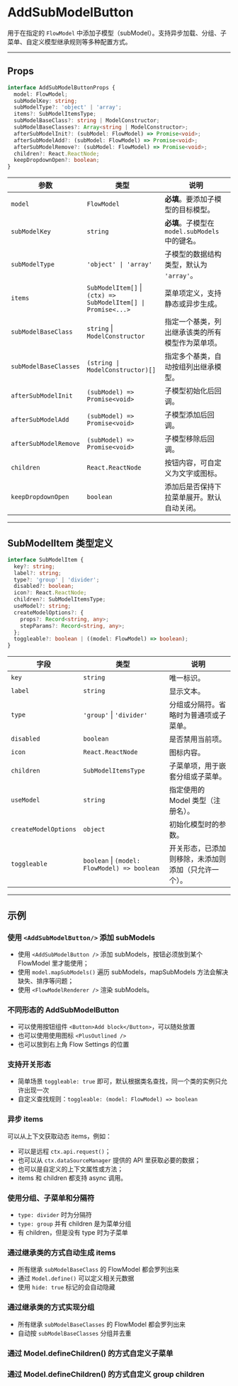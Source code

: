 # AddSubModelButton

用于在指定的 `FlowModel` 中添加子模型（subModel）。支持异步加载、分组、子菜单、自定义模型继承规则等多种配置方式。

---

## Props

```ts
interface AddSubModelButtonProps {
  model: FlowModel;
  subModelKey: string;
  subModelType?: 'object' | 'array';
  items?: SubModelItemsType;
  subModelBaseClass?: string | ModelConstructor;
  subModelBaseClasses?: Array<string | ModelConstructor>;
  afterSubModelInit?: (subModel: FlowModel) => Promise<void>;
  afterSubModelAdd?: (subModel: FlowModel) => Promise<void>;
  afterSubModelRemove?: (subModel: FlowModel) => Promise<void>;
  children?: React.ReactNode;
  keepDropdownOpen?: boolean;
}
```

| 参数                    | 类型                                                            | 说明                                  |
| --------------------- | ------------------------------------------------------------- | ----------------------------------- |
| `model`               | `FlowModel`                                                   | **必填**。要添加子模型的目标模型。                 |
| `subModelKey`         | `string`                                                      | **必填**。子模型在 `model.subModels` 中的键名。 |
| `subModelType`        | `'object' \| 'array'`                                         | 子模型的数据结构类型，默认为 `'array'`。           |
| `items`               | `SubModelItem[]` \| `(ctx) => SubModelItem[] \| Promise<...>` | 菜单项定义，支持静态或异步生成。                    |
| `subModelBaseClass`   | `string` \| `ModelConstructor`                                | 指定一个基类，列出继承该类的所有模型作为菜单项。            |
| `subModelBaseClasses` | `(string \| ModelConstructor)[]`                              | 指定多个基类，自动按组列出继承模型。                  |
| `afterSubModelInit`   | `(subModel) => Promise<void>`                                 | 子模型初始化后回调。                          |
| `afterSubModelAdd`    | `(subModel) => Promise<void>`                                 | 子模型添加后回调。                           |
| `afterSubModelRemove` | `(subModel) => Promise<void>`                                 | 子模型移除后回调。                           |
| `children`            | `React.ReactNode`                                             | 按钮内容，可自定义为文字或图标。                    |
| `keepDropdownOpen`    | `boolean`                                                     | 添加后是否保持下拉菜单展开。默认自动关闭。               |

---

## SubModelItem 类型定义

```ts
interface SubModelItem {
  key?: string;
  label?: string;
  type?: 'group' | 'divider';
  disabled?: boolean;
  icon?: React.ReactNode;
  children?: SubModelItemsType;
  useModel?: string;
  createModelOptions?: {
    props?: Record<string, any>;
    stepParams?: Record<string, any>;
  };
  toggleable?: boolean | ((model: FlowModel) => boolean);
}
```

| 字段                   | 类型                       | 说明                         |
| -------------------- | ------------------------ | -------------------------- |
| `key`                | `string`                 | 唯一标识。 |
| `label`              | `string`                 | 显示文本。                      |
| `type`               | `'group'` \| `'divider'` | 分组或分隔符。省略时为普通项或子菜单。        |
| `disabled`           | `boolean`                | 是否禁用当前项。                   |
| `icon`               | `React.ReactNode`        | 图标内容。                      |
| `children`           | `SubModelItemsType`      | 子菜单项，用于嵌套分组或子菜单。           |
| `useModel`           | `string`                 | 指定使用的 Model 类型（注册名）。       |
| `createModelOptions` | `object`                 | 初始化模型时的参数。                 |
| `toggleable`         | `boolean` \| `(model: FlowModel) => boolean` | 开关形态，已添加则移除，未添加则添加（只允许一个）。 |

---

## 示例

### 使用 `<AddSubModelButton/>` 添加 subModels

<code src="./demos/add-sub-model-basic.tsx"></code>

- 使用 `<AddSubModelButton />` 添加 subModels，按钮必须放到某个 FlowModel 里才能使用；
- 使用 `model.mapSubModels()` 遍历 subModels，mapSubModels 方法会解决缺失、排序等问题；
- 使用 `<FlowModelRenderer />` 渲染 subModels。

### 不同形态的 AddSubModelButton

<code src="./demos/add-sub-model-icon.tsx"></code>

- 可以使用按钮组件 `<Button>Add block</Button>`，可以随处放置
- 也可以使用使用图标 `<PlusOutlined />`
- 也可以放到右上角 Flow Settings 的位置

### 支持开关形态

<code src="./demos/add-sub-model-toggleable.tsx"></code>

- 简单场景 `toggleable: true` 即可，默认根据类名查找，同一个类的实例只允许出现一次
- 自定义查找规则：`toggleable: (model: FlowModel) => boolean`

### 异步 items

<code src="./demos/add-sub-model-async-items.tsx"></code>

可以从上下文获取动态 items，例如：

- 可以是远程 `ctx.api.request()`；
- 也可以从 `ctx.dataSourceManager` 提供的 API 里获取必要的数据；
- 也可以是自定义的上下文属性或方法；
- items 和 children 都支持 async 调用。

### 使用分组、子菜单和分隔符

<code src="./demos/add-sub-model-basic-children.tsx"></code>

- `type: divider` 时为分隔符
- `type: group` 并有 children 是为菜单分组
- 有 children，但是没有 type 时为子菜单

### 通过继承类的方式自动生成 items

<code src="./demos/add-sub-model-base-class.tsx"></code>

- 所有继承 `subModelBaseClass` 的 FlowModel 都会罗列出来
- 通过 `Model.define()` 可以定义相关元数据
- 使用 `hide: true` 标记的会自动隐藏

### 通过继承类的方式实现分组

<code src="./demos/add-sub-model-base-class-group.tsx"></code>

- 所有继承 `subModelBaseClasses` 的 FlowModel 都会罗列出来
- 自动按 `subModelBaseClasses` 分组并去重

### 通过 Model.defineChildren() 的方式自定义子菜单

<code src="./demos/add-sub-model-define-children.tsx"></code>

### 通过 Model.defineChildren() 的方式自定义 group children

<code src="./demos/add-sub-model-group-children.tsx"></code>

<!-- ### 通过 CollectionBlockModel.getChildrenFilters() 限制可用Collections -->
<!-- <code src="./demos/collection-comments-define-children.tsx"></code> -->
